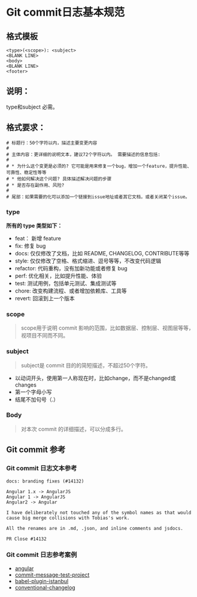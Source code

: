 # Git commit日志基本规范

## 格式模板
```
<type>(<scope>): <subject>
<BLANK LINE>
<body>
<BLANK LINE>
<footer>
```

## 说明：

type和subject 必需。


## 格式要求：
```
# 标题行：50个字符以内，描述主要变更内容
#
# 主体内容：更详细的说明文本，建议72个字符以内。 需要描述的信息包括:
#
# * 为什么这个变更是必须的? 它可能是用来修复一个bug，增加一个feature，提升性能、可靠性、稳定性等等
# * 他如何解决这个问题? 具体描述解决问题的步骤
# * 是否存在副作用、风险? 
#
# 尾部：如果需要的化可以添加一个链接到issue地址或者其它文档，或者关闭某个issue。
```

### type

**所有的 type 类型如下：**

* feat： 新增 feature
* fix: 修复 bug
* docs: 仅仅修改了文档，比如 README, CHANGELOG, CONTRIBUTE等等
* style: 仅仅修改了空格、格式缩进、逗号等等，不改变代码逻辑
* refactor: 代码重构，没有加新功能或者修复 bug
* perf: 优化相关，比如提升性能、体验
* test: 测试用例，包括单元测试、集成测试等
* chore: 改变构建流程、或者增加依赖库、工具等
* revert: 回滚到上一个版本

### scope
> scope用于说明 commit 影响的范围，比如数据层、控制层、视图层等等，视项目不同而不同。

### subject
> subject是 commit 目的的简短描述，不超过50个字符。
- 以动词开头，使用第一人称现在时，比如change，而不是changed或changes
- 第一个字母小写
- 结尾不加句号（.）

### Body
> 对本次 commit 的详细描述，可以分成多行。


## Git commit 参考

### Git commit 日志文本参考

```
docs: branding fixes (#14132)

Angular 1.x -> AngularJS
Angular 1 -> AngularJS
Angular2 -> Angular

I have deliberately not touched any of the symbol names as that would cause big merge collisions with Tobias's work.

All the renames are in .md, .json, and inline comments and jsdocs.

PR Close #14132
```

### Git commit 日志参考案例

* [angular](https://github.com/angular/angular)
* [commit-message-test-project](https://github.com/cpselvis/commit-message-test-project)
* [babel-plugin-istanbul](https://github.com/istanbuljs/babel-plugin-istanbul)
* [conventional-changelog](https://github.com/conventional-changelog/conventional-changelog)




